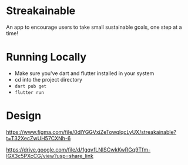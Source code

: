 # Streakainable
An app to encourage users to take small sustainable goals, one step at a time!

# Running Locally
- Make sure you've dart and flutter installed in your system
- cd into the project directory
- ```dart pub get```
- ```flutter run```

# Design
https://www.figma.com/file/0dlYGGVxiZeTowqlqcLyUX/streakainable?t=T32XecZwUH57CXNh-6

https://drive.google.com/file/d/1gqvfLNISCwkKwRGq9Tfm-lGX3c5PXcCG/view?usp=share_link
